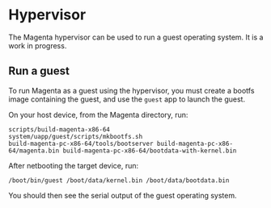 # Hypervisor

The Magenta hypervisor can be used to run a guest operating system. It is a work
in progress.

## Run a guest

To run Magenta as a guest using the hypervisor, you must create a bootfs image
containing the guest, and use the `guest` app to launch the guest.

On your host device, from the Magenta directory, run:

```
scripts/build-magenta-x86-64
system/uapp/guest/scripts/mkbootfs.sh
build-magenta-pc-x86-64/tools/bootserver build-magenta-pc-x86-64/magenta.bin build-magenta-pc-x86-64/bootdata-with-kernel.bin
```

After netbooting the target device, run:

```
/boot/bin/guest /boot/data/kernel.bin /boot/data/bootdata.bin
```

You should then see the serial output of the guest operating system.
